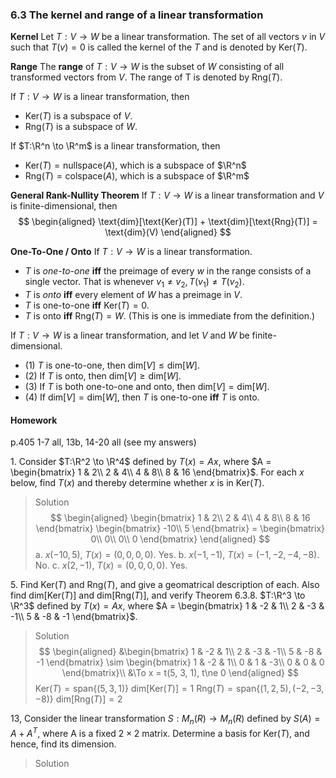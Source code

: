 ### 6.3 The kernel and range of a linear transformation

**Kernel**
Let $T:V \to W$ be a linear transformation. The set of all vectors $v$ in $V$ such that $T(v) = 0$ is called the kernel of the $T$ and is denoted by $\text{Ker}(T)$.

**Range**
The **range** of $T:V \to W$ is the subset of $W$ consisting of all transformed vectors from $V$. The range of T is denoted by $\text{Rng}(T)$.

If $T:V \to W$ is a linear transformation, then
+ $\text{Ker}(T)$ is a subspace of $V$.
+ $\text{Rng}(T)$ is a subspace of $W$.

If $T:\R^n \to \R^m$ is a linear transformation, then
+ $\text{Ker}(T) = \text{nullspace}(A)$, which is a subspace of $\R^n$
+ $\text{Rng}(T) = \text{colspace}(A)$, which is a subspace of $\R^m$

**General Rank-Nullity Theorem**
If $T:V \to W$ is a linear transformation and $V$ is finite-dimensional, then
$$
\begin{aligned}
\text{dim}[\text{Ker}(T)] + \text{dim}[\text{Rng}(T)] = \text{dim}(V)
\end{aligned}
$$

**One-To-One / Onto**
If $T:V \to W$ is a linear transformation.
+ $T$ is _one-to-one_ **iff** the preimage of every $w$ in the range consists of a single vector. That is whenever $v_1 \ne v_2, T(v_1) \ne T(v_2)$.
+ $T$ is _onto_ **iff** every element of $W$ has a preimage in $V$.
+ $T$ is one-to-one **iff** $\text{Ker}(T) = {0}$.
+ $T$ is onto **iff** $\text{Rng}(T) = W$. (This is one is immediate from the definition.)

If $T:V \to W$ is a linear transformation, and let $V$ and $W$ be finite-dimensional.
+ (1) $T$ is one-to-one, then $\text{dim}[V] \le \text{dim}[W]$.
+ (2) If $T$ is onto, then $\text{dim}[V] \ge \text{dim}[W]$.
+ (3) If $T$ is both one-to-one and onto, then $\text{dim}[V] = \text{dim}[W]$.
+ (4) If $\text{dim}[V] = \text{dim}[W]$, then $T$ is one-to-one **iff** $T$ is onto.

#### Homework
p.405 1-7 all, 13b, 14-20 all (see my answers)

1\. Consider $T:\R^2 \to \R^4$ defined by $T(x) = Ax$, where $A = \begin{bmatrix}
1 & 2\\
2 & 4\\
4 & 8\\
8 & 16
\end{bmatrix}$. For each $x$ below, find $T(x)$ and thereby determine whether $x$ is in $\text{Ker}(T)$.
>Solution
$$
\begin{aligned}
\begin{bmatrix}
1 & 2\\
2 & 4\\
4 & 8\\
8 & 16
\end{bmatrix}
\begin{bmatrix}
-10\\
5
\end{bmatrix} =
\begin{bmatrix}
0\\
0\\
0\\
0
\end{bmatrix}
\end{aligned}
$$
a. $x(-10, 5)$, $T(x) = (0, 0, 0, 0)$. Yes.
b. $x(-1, -1)$, $T(x) = (-1, -2, -4, -8)$. No.
c. $x(2, -1)$, $T(x) = (0, 0, 0, 0)$. Yes.

5\. Find $\text{Ker}(T)$ and $\text{Rng}(T)$, and give a geomatrical description of each. Also find $\text{dim}[\text{Ker}(T)]$ and $\text{dim}[\text{Rng}(T)]$, and verify Theorem 6.3.8.
$T:\R^3 \to \R^3$ defined by $T(x) = Ax$, where $A = \begin{bmatrix}
1 & -2 & 1\\
2 & -3 & -1\\
5 & -8 & -1
\end{bmatrix}$.
>Solution
$$
\begin{aligned}
&\begin{bmatrix}
1 & -2 & 1\\
2 & -3 & -1\\
5 & -8 & -1
\end{bmatrix}
\sim
\begin{bmatrix}
1 & -2 & 1\\
0 & 1 & -3\\
0 & 0 & 0
\end{bmatrix}\\
&\To x = t(5, 3, 1), t\ne 0
\end{aligned}
$$
$\text{Ker}(T) = \text{span}\{(5, 3, 1)\}$
$\text{dim}[\text{Ker}(T)] = 1$
$\text{Rng}(T) = \text{span}\{(1, 2, 5), (-2, -3, -8)\}$
$\text{dim}[\text{Rng}(T)] = 2$

13\, Consider the linear transformation $S: M_n(R) \to M_n(R)$ defined by $S(A) = A + A^T$, where A is a fixed $2\times 2$ matrix. Determine a basis for $\text{Ker}(T)$, and hence, find its dimension.
>Solution
